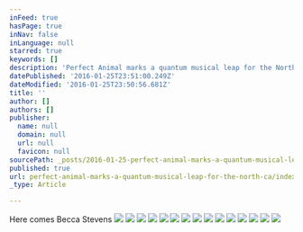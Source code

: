 ```yaml
---
inFeed: true
hasPage: true
inNav: false
inLanguage: null
starred: true
keywords: []
description: 'Perfect Animal marks a quantum musical leap for the North Carolina-bred, New York-based artist.  It boasts her most personally-charged songwriting and her most urgent, impassioned singing to date, along with vivid, adventurous arrangements that show off her fiercely expressive guitar work as well as the talents of her longstanding band: keyboardist/accordionist Liam Robinson and bassist Chris Tordini, both of whom Stevens has worked with since 2005, and drummer/percussionist Jordan Perlson, who joined three years later. '
datePublished: '2016-01-25T23:51:00.249Z'
dateModified: '2016-01-25T23:50:56.681Z'
title: ''
author: []
authors: []
publisher:
  name: null
  domain: null
  url: null
  favicon: null
sourcePath: _posts/2016-01-25-perfect-animal-marks-a-quantum-musical-leap-for-the-north-ca.md
published: true
url: perfect-animal-marks-a-quantum-musical-leap-for-the-north-ca/index.html
_type: Article

---
```

Here comes Becca Stevens
![](https://the-grid-user-content.s3-us-west-2.amazonaws.com/f9feec8f-0c97-4025-919a-291e173cbea7.jpg)
![](https://the-grid-user-content.s3-us-west-2.amazonaws.com/7780e46c-185b-4db8-aa4f-62d2d3e53995.jpg)
![](https://the-grid-user-content.s3-us-west-2.amazonaws.com/312e8fdd-cd68-4319-a784-33e12de79cc4.jpg)
![](https://the-grid-user-content.s3-us-west-2.amazonaws.com/ad3c5f6d-f476-492c-9684-65a8e69112e1.jpg)
![](https://the-grid-user-content.s3-us-west-2.amazonaws.com/3ebf4efd-af6d-4e33-9bf0-65c2827f19f4.jpg)
![](https://the-grid-user-content.s3-us-west-2.amazonaws.com/ed8a4e22-f2e9-4e9c-ad5e-00fb414cf22c.jpg)
![](https://the-grid-user-content.s3-us-west-2.amazonaws.com/ba6549e9-99e2-45c2-a92b-18d9a3d56feb.jpg)
![](https://the-grid-user-content.s3-us-west-2.amazonaws.com/0d12b36b-bc5f-4ba7-aad6-d7fe17686de3.jpg)
![](https://the-grid-user-content.s3-us-west-2.amazonaws.com/ec2ea9b8-6b20-4605-94fe-d5ed00bb15a7.jpg)
![](https://the-grid-user-content.s3-us-west-2.amazonaws.com/cacaaa14-4ff2-476c-a45a-bb526ec706a4.jpg)
![](https://the-grid-user-content.s3-us-west-2.amazonaws.com/a0db38e4-bea1-43e2-991b-f468cd95b731.jpg)
![](https://the-grid-user-content.s3-us-west-2.amazonaws.com/abf72e20-583a-4935-b5a2-9e84f1dab2a7.jpg)
![](https://the-grid-user-content.s3-us-west-2.amazonaws.com/a71b0a9a-1728-414f-8d4e-19873874ecf2.jpg)
![](https://the-grid-user-content.s3-us-west-2.amazonaws.com/3be76200-1e1d-4495-b358-14ae623fe91b.jpg)
![](https://the-grid-user-content.s3-us-west-2.amazonaws.com/7ce30e55-8ff5-415c-af94-1491abb776f7.jpg)